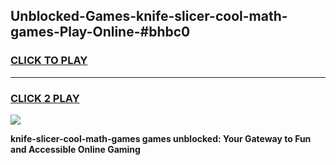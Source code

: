 
## Unblocked-Games-knife-slicer-cool-math-games-Play-Online-#bhbc0
<h3>
<a href="https://premium.freeplayer.one?title=knife-slicer-cool-math-games&ref=27F">CLICK TO PLAY</a></h3>
<hr>

<h3>
<a href="https://premium.freeplayer.one?title=knife-slicer-cool-math-games&ref=27F">CLICK 2 PLAY</a>
  
</h3>

<a href="https://premium.freeplayer.one?title=knife-slicer-cool-math-games&ref=27F"><img src="https://clearcache.store/games.png"></a>


**knife-slicer-cool-math-games games unblocked: Your Gateway to Fun and Accessible Online Gaming**
